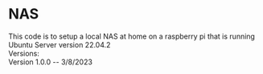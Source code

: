 # NAS
This code is to setup a local NAS at home on a raspberry pi that is running Ubuntu Server version 22.04.2 <br />
Versions: <br />
Version 1.0.0 -- 3/8/2023 <br />
